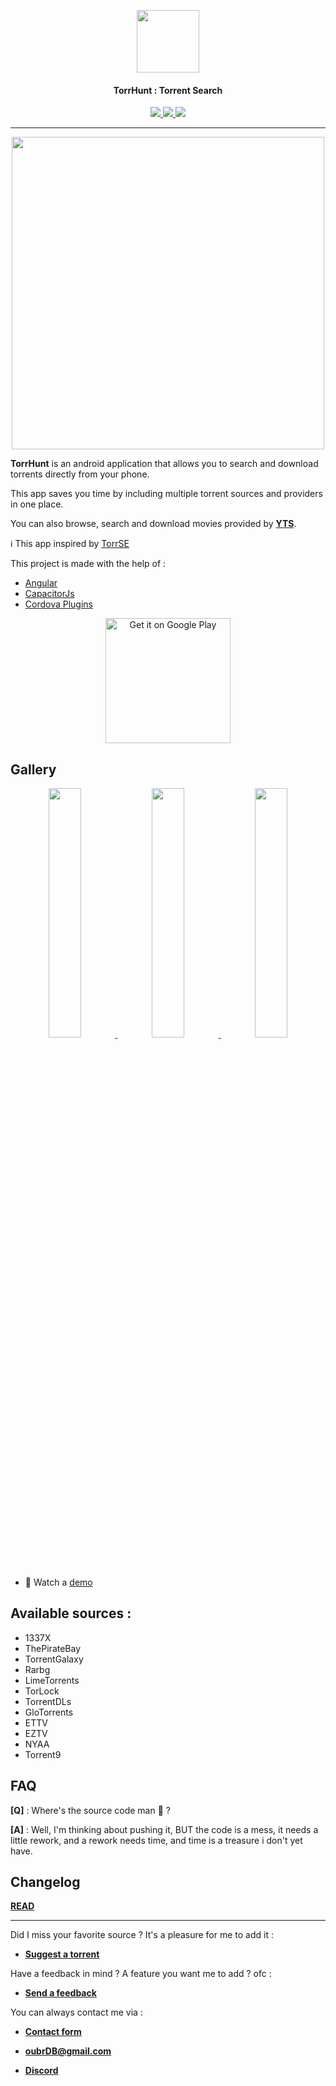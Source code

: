 <p align="center">
  <img width="100" src="https://i.ibb.co/N9PSTwn/github-800px.webp">
<h4 align="center">TorrHunt : Torrent Search</h4>
</p>
<p align="center">
<a href="https://angular.io/" target="_blank" rel="noopener noreferrer">
<img src="https://img.shields.io/badge/Angular-DD0031?style=for-the-badge&logo=angular">
</a>
<a href="https://capacitorjs.com/" target="_blank" rel="noopener noreferrer">
<img src="https://img.shields.io/badge/Capacitor-014f85?style=for-the-badge&logo=capacitor">
</a>
<a href="https://play.google.com/store/apps/details?id=com.oubrDB.torrentHunt" target="_blank" rel="noopener noreferrer">
<img src="https://img.shields.io/badge/Google_Play-+10k-44cc11?style=for-the-badge&logo=google-play">
</a>
</p>

---

<p align="center">
<a href="https://i.ibb.co/JHrpgTv/feature-github.webp" target="_blank" rel="noopener noreferrer">
<img width="500px" src="https://i.ibb.co/JHrpgTv/feature-github.webp">
</a>
</p>

**TorrHunt** is an android application that allows you to search and download torrents directly from your phone.

This app saves you time by including multiple torrent sources and providers in one place.

You can also browse, search and download movies provided by **[YTS](https://yts.mx/)**.

ℹ This app inspired by [TorrSE](https://forum.xda-developers.com/t/apk-mod-torrse-torrent-search-engine-ad-free.3934264/)

This project is made with the help of :

- [Angular](https://angular.io/)
- [CapacitorJs](https://capacitorjs.com/)
- [Cordova Plugins](https://cordova.apache.org/plugins/)
<p align="center">
<a href='https://play.google.com/store/apps/details?id=com.oubrDB.torrentHunt&pcampaignid=pcampaignidMKT-Other-global-all-co-prtnr-py-PartBadge-Mar2515-1'><img width="200" alt='Get it on Google Play' src='https://play.google.com/intl/en_us/badges/static/images/badges/en_badge_web_generic.png'/></a>
</p>

## Gallery

<p align="center">
<a href="https://i.ibb.co/Ksr2YVM/2.webp" target="_blank" rel="noopener noreferrer">
<img style="border-radius:5px" src="https://i.ibb.co/Ksr2YVM/2.webp" width="32%"></img>
</a>

<a href="https://i.ibb.co/q0LNr5q/3.webp" target="_blank" rel="noopener noreferrer">
<img style="border-radius:5px" src="https://i.ibb.co/q0LNr5q/3.webp" width="32%"></img>
</a>

<a href="https://i.ibb.co/Kx4X9mZ/4.webp" target="_blank" rel="noopener noreferrer">
<img style="border-radius:5px" src="https://i.ibb.co/Kx4X9mZ/4.webp" width="32%"></img>
</a>
</p>

- 📼 Watch a [demo](https://www.youtube.com/channel/UC_F_Zd_ZfiOlVEbWBtYBcqg/videos)

## Available sources :

- 1337X
- ThePirateBay
- TorrentGalaxy
- Rarbg
- LimeTorrents
- TorLock
- TorrentDLs
- GloTorrents
- ETTV
- EZTV
- NYAA
- Torrent9

## FAQ

**[Q]** : Where's the source code man 🤔 ?

**[A]** : Well, I'm thinking about pushing it, BUT the code is a mess, it needs a little rework, and a rework needs time, and time is a treasure i don't yet have.

## Changelog

**[READ](https://torrhunt.vercel.app/changelog/changelog.html)**

---

Did I miss your favorite source ? It's a pleasure for me to add it :

- **[Suggest a torrent](https://docs.google.com/forms/d/e/1FAIpQLSfwtHh_jGHkpYs1nexAenLpoNcW_Tmbo40tJtJ_KebWLslDWQ/viewform)**

Have a feedback in mind ? A feature you want me to add ? ofc :

- **[Send a feedback](https://docs.google.com/forms/d/1xhnRofNv1ZxZk6GZSTrd0bOUOWNYe6NE8KMdS3Pl1GE/viewform)**

You can always contact me via :

- **[Contact form](https://docs.google.com/forms/d/1ngUPZcSHes1aOnrFMJtLapw7LFzNREoqQSpYqmZmExU/viewform)**

- **[oubrDB@gmail.com](mailto:oubrDB@gmail.com)**

- **[Discord](https://discord.gg/aan9WDnax8)**
